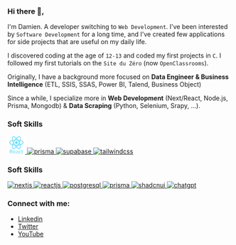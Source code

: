 ### Hi there 👋,

I'm Damien. A developer switching to `Web Development`. I've been interested by `Software Development` for a long time, and I've created few applications for side projects that are useful on my daily life.

I discovered coding at the age of `12-13` and coded my first projects in `C`. I followed my first tutorials on the `Site du Zéro` (now `OpenClassrooms`).

Originally, I have a background more focused on **Data Engineer & Business Intelligence** (ETL, SSIS, SSAS, Power BI, Talend, Business Object)

Since a while, I specialize more in **Web Development** (Next/React, Node.js, Prisma, Mongodb) & **Data Scraping** (Python, Selenium, Srapy, ...).

### Soft Skills


<a href="https://reactjs.org/" target="_blank" rel="noreferrer">
  <img width="40" height="40" alt="react" src="https://raw.githubusercontent.com/devicons/devicon/master/icons/react/react-original-wordmark.svg"/>
</a>

<a href="https://www.prisma.io/">
  <img width="28" alt="prisma" src="https://user-images.githubusercontent.com/85851416/235924507-fa267870-3022-4b0b-a8a1-fbd0663379d0.png" />
</a>

<a href="https://supabase.com/" target="_blank" rel="noreferrer">
  <img width="35" alt="supabase" src="https://user-images.githubusercontent.com/85851416/235928096-25c1ed89-0dc9-4715-bbd0-e9f1ec6e4593.png" />
</a>

<a href="https://tailwindcss.com/">
  <img width="35" alt="tailwindcss" src="https://user-images.githubusercontent.com/85851416/235928472-90c886c4-84f3-4c8a-9181-3ec79bb8011c.png" />
</a>

### Soft Skills

<a href="https://nextjs.org/" target="_blank">
  <img alt="nextjs" width="32" src="https://github.com/DamCodex/DamCodex/assets/85851416/7c0127b1-050d-464d-8c6c-724fa8d22c9e">
</a>

<a href="https://reactjs.org/" target="_blank">
  <img alt="reactjs" width="32" src="https://github.com/DamCodex/DamCodex/assets/85851416/a44a2607-5018-4487-b10e-eb418eda35cb">
</a>

<a href="https://www.postgresql.org/" target="_blank">
  <img alt="postgresql" width="30" src="https://github.com/DamCodex/DamCodex/assets/85851416/46c8c608-a900-4b34-9c98-7380f2b09b5f">
</a>

<a href="https://www.prisma.io/" target="_blank">
  <img alt="prisma" width="32" src="https://github.com/DamCodex/DamCodex/assets/85851416/7c0b7543-d399-408f-8215-16148b965a96">
</a>

<a href="https://ui.shadcn.com/" target="_blank">
  <img alt="shadcnui" width="32" src="https://github.com/DamCodex/DamCodex/assets/85851416/e2d9675c-f23a-4d46-bb35-25038dd3de0d">
</a>

<a href="https://chatgpt.com/" target="_blank">
  <img alt="chatgpt" width="32" src="https://github.com/DamCodex/DamCodex/assets/85851416/475f9b29-0aeb-42ac-ac60-dfbc123ff2a6">
</a>

### Connect with me:

- <a href="https://fr.linkedin.com/in/damien-lebeau-995892192" target="_blank">Linkedin</a>
- <a href="https://twitter.com/DamCodex" target="_blank">Twitter</a>
- <a href="https://www.youtube.com/channel/UCVxPVdZxKSOyabENWJG6P9Q" target="_blank">YouTube</a>

